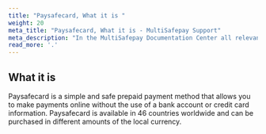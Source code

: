 ```yaml
---
title: "Paysafecard, What it is "
weight: 20
meta_title: "Paysafecard, What it is - MultiSafepay Support"
meta_description: "In the MultiSafepay Documentation Center all relevant information regarding our Plugins and API. As well as Support pages for Payment Method, Tools and General Questions. You can also find the contact details of our Support Team and Integration Team."
read_more: '.'
---
```

## What it is 
Paysafecard is a simple and safe prepaid payment method that allows you to make payments online without the use of a bank account or credit card information. Paysafecard is available in 46 countries worldwide and can be purchased in different amounts of the local currency.
